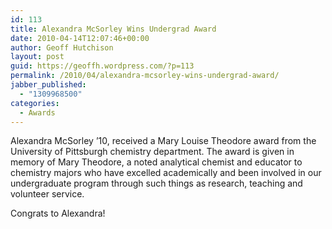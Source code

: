 ```yaml
---
id: 113
title: Alexandra McSorley Wins Undergrad Award
date: 2010-04-14T12:07:46+00:00
author: Geoff Hutchison
layout: post
guid: https://geoffh.wordpress.com/?p=113
permalink: /2010/04/alexandra-mcsorley-wins-undergrad-award/
jabber_published:
  - "1309968500"
categories:
  - Awards
---
```

Alexandra McSorley ’10, received a Mary Louise Theodore award from the University of Pittsburgh chemistry department. The award is given in memory of Mary Theodore, a noted analytical chemist and educator to chemistry majors who have excelled academically and been involved in our undergraduate program through such things as research, teaching and volunteer service.

Congrats to Alexandra!
